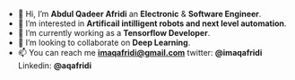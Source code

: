- 👋 Hi, I’m **Abdul Qadeer Afridi** an **Electronic** & **Software Engineer**.
- 👀 I’m interested in **Artificail intilligent robots and next level automation**.
- 🌱 I’m currently working as a **Tensorflow Developer**.
- 💞️ I’m looking to collaborate on **Deep Learning**.
- 📫 You can reach me **imaqafridi@gmail.com** twitter: **@imaqafridi** Linkedin: **@aqafridi**
![]()

<!---
aqafridi/aqafridi is a ✨ special ✨ repository because its `README.md` (this file) appears on your GitHub profile.
You can click the Preview link to take a look at your changes.
--->
